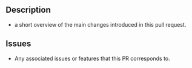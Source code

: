 ## **Description**

- a short overview of the main changes introduced in this pull request.

## **Issues**

- Any associated issues or features that this PR corresponds to.
